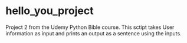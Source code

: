 # hello_you_project
Project 2 from the Udemy Python Bible course.
This sctipt takes User information as input and prints an output as a sentence using the inputs.
